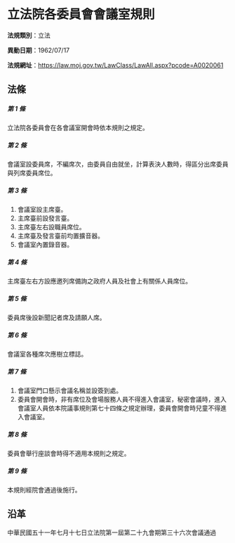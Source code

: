 # 立法院各委員會會議室規則




**法規類別**：立法

**異動日期**：1962/07/17  

**法規網址**：https://law.moj.gov.tw/LawClass/LawAll.aspx?pcode=A0020061



## 法條
##### 第 1 條
立法院各委員會在各會議室開會時依本規則之規定。

##### 第 2 條
會議室設委員席，不編席次，由委員自由就坐，計算表決人數時，得區分出席委員與列席委員席位。

##### 第 3 條
1. 會議室設主席臺。
1. 主席臺前設發言臺。
1. 主席臺左右設職員席位。
1. 主席臺及發言臺前均置擴音器。
1. 會議室內置錄音器。

##### 第 4 條
主席臺左右方設應邀列席備詢之政府人員及社會上有關係人員席位。

##### 第 5 條
委員席後設新聞記者席及請願人席。

##### 第 6 條
會議室各種席次應樹立標誌。

##### 第 7 條
1. 會議室門口懸示會議名稱並設簽到處。
1. 委員會開會時，非有席位及會場服務人員不得進入會議室，秘密會議時，進入會議室人員依本院議事規則第七十四條之規定辦理，委員會開會時兒童不得進入會議室。

##### 第 8 條
委員會舉行座談會時得不適用本規則之規定。

##### 第 9 條
本規則經院會通過後施行。

## 沿革
中華民國五十一年七月十七日立法院第一屆第二十九會期第三十六次會議通過
